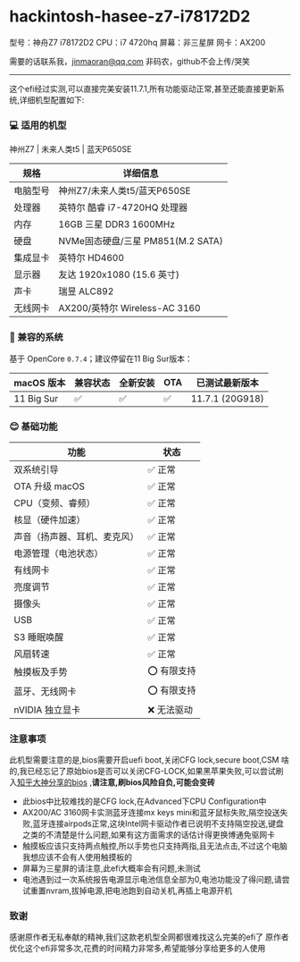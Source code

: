 # hackintosh-hasee-z7-i78172D2

型号：神舟Z7 i78172D2
CPU：i7 4720hq
屏幕：非三星屏
网卡：AX200

需要的话联系我，jinmaoran@qq.com
非码农，github不会上传/哭笑

---
这个efi经过实测,可以直接完美安装11.7.1,所有功能驱动正常,甚至还能直接更新系统,详细机型配置如下:

### 💻 适用的机型

神州Z7 | 未来人类t5 | 蓝天P650SE

| 规格     | 详细信息                        |
| -------- |-----------------------------|
| 电脑型号 | 神州Z7/未来人类t5/蓝天P650SE        |
| 处理器 | 英特尔 酷睿 i7-4720HQ 处理器        |
| 内存 | 16GB 三星 DDR3 1600MHz        |
| 硬盘 | NVMe固态硬盘/三星 PM851(M.2 SATA) |
| 集成显卡 | 英特尔 HD4600                  |
| 显示器 | 友达 1920x1080 (15.6 英寸)      |
| 声卡 | 瑞昱 ALC892                   |
| 无线网卡 | AX200/英特尔 Wireless-AC 3160  |

### 🍎 兼容的系统

基于 OpenCore `0.7.4`；建议停留在11 Big Sur版本：

| macOS 版本        | 兼容状态 | 全新安装 | OTA | 已测试最新版本         | 
| ----------------- | -------- | -------- | --- |-----------------|
| 11 Big Sur        | ✅       | ✅       | ✅  | 11.7.1 (20G918) |

### 😊 基础功能

| 功能 | 状态                                      |
|-----|-----------------------------------------|
| 双系统引导 | ✅ 正常                                    |
| OTA 升级 macOS | ✅ 正常                                    |
| CPU（变频、睿频） | ✅ 正常                                    | 
| 核显（硬件加速） | ✅ 正常                                    |
| 声音（扬声器、耳机、麦克风）| ✅ 正常                                    |
| 电源管理（电池状态）| ✅ 正常                                    |
| 有线网卡 | ✅ 正常                                    |
| 亮度调节 | ✅ 正常                                    |
| 摄像头 | ✅ 正常                                    |
| USB | ✅ 正常                                    |
| S3 睡眠唤醒 | ✅ 正常                                    |
| 风扇转速 | ✅ 正常                                    |
| 触摸板及手势 | ⭕️ 有限支持                                    |
| 蓝牙、无线网卡 | ⭕️ 有限支持 |
| nVIDIA 独立显卡 | ❌ 无法驱动                                  |

### 注意事项

此机型需要注意的是,bios需要开启uefi boot,关闭CFG lock,secure boot,CSM
啥的,我已经忘记了原始bios是否可以关闭CFG-LOCK,如果黑苹果失败,可以尝试刷入[知乎大神分享的bios](https://www.zhihu.com/question/37007270)
,**请注意,刷bios风险自负,可能会变砖**

- 此bios中比较难找的是CFG lock,在Advanced下CPU Configuration中
- AX200/AC 3160网卡实测蓝牙连接mx keys mini和蓝牙鼠标失败,隔空投送失败,蓝牙连接airpods正常,这块Intel网卡驱动作者已说明不支持隔空投送,键盘之类的不清楚是什么问题,如果有这方面需求的话估计得更换博通免驱网卡
- 触摸板应该只支持两点触控,所以手势也只支持两指,且无法点击,不过这个电脑我想应该不会有人使用触摸板的
- 屏幕为三星屏的请注意,此efi大概率会有问题,未测试
- 电池遇到过一次系统报告电源显示电池信息全部为0,电池功能没了得问题,请尝试重置nvram,拔掉电源,把电池跑到自动关机,再插上电源开机

### 致谢

感谢原作者无私奉献的精神,我们这款老机型全网都很难找这么完美的efi了
原作者优化这个efi非常多次,花费的时间精力非常多,希望能够分享给更多的人使用